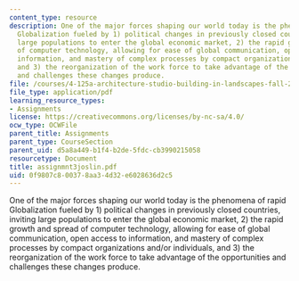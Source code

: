 ```yaml
---
content_type: resource
description: One of the major forces shaping our world today is the phenomena of rapid
  Globalization fueled by 1) political changes in previously closed countries, inviting
  large populations to enter the global economic market, 2) the rapid growth and spread
  of computer technology, allowing for ease of global communication, open access to
  information, and mastery of complex processes by compact organizations and/or individuals,
  and 3) the reorganization of the work force to take advantage of the opportunities
  and challenges these changes produce.
file: /courses/4-125a-architecture-studio-building-in-landscapes-fall-2005/0f9807c800378aa34d32e6028636d2c5_assignmnt3joslin.pdf
file_type: application/pdf
learning_resource_types:
- Assignments
license: https://creativecommons.org/licenses/by-nc-sa/4.0/
ocw_type: OCWFile
parent_title: Assignments
parent_type: CourseSection
parent_uid: d5a8a449-b1f4-b2de-5fdc-cb3990215058
resourcetype: Document
title: assignmnt3joslin.pdf
uid: 0f9807c8-0037-8aa3-4d32-e6028636d2c5
---
```

One of the major forces shaping our world today is the phenomena of rapid Globalization fueled by 1) political changes in previously closed countries, inviting large populations to enter the global economic market, 2) the rapid growth and spread of computer technology, allowing for ease of global communication, open access to information, and mastery of complex processes by compact organizations and/or individuals, and 3) the reorganization of the work force to take advantage of the opportunities and challenges these changes produce.